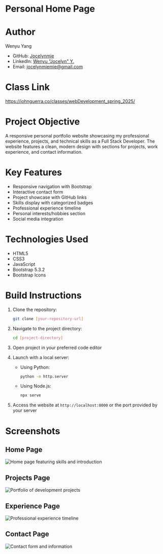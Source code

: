 # Personal Home Page

# Author

Wenyu Yang

- GitHub: [Jocelynmie](https://github.com/Jocelynmie)
- LinkedIn: [Wenyu "Jocelyn" Y.](https://www.linkedin.com/in/wenyu-jocelyn-y-62833a219/)
- Email: jocelynmiemie@gmail.com

# Class Link

https://johnguerra.co/classes/webDevelopment_spring_2025/

# Project Objective

A responsive personal portfolio website showcasing my professional experience, projects, and technical skills as a Full Stack Developer. The website features a clean, modern design with sections for projects, work experience, and contact information.

# Key Features

- Responsive navigation with Bootstrap
- Interactive contact form
- Project showcase with GitHub links
- Skills display with categorized badges
- Professional experience timeline
- Personal interests/hobbies section
- Social media integration

# Technologies Used

- HTML5
- CSS3
- JavaScript
- Bootstrap 5.3.2
- Bootstrap Icons

# Build Instructions

1. Clone the repository:

   ```bash
   git clone [your-repository-url]
   ```

2. Navigate to the project directory:

   ```bash
   cd [project-directory]
   ```

3. Open project in your preferred code editor

4. Launch with a local server:

   - Using Python:
     ```bash
     python -m http.server
     ```
   - Using Node.js:
     ```bash
     npx serve
     ```

5. Access the website at `http://localhost:8000` or the port provided by your server

# Screenshots

## Home Page

![Home page featuring skills and introduction](./project1/screenshots/Homepage.png)

## Projects Page

![Portfolio of development projects](./project1/screenshots/projects.png)

## Experience Page

![Professional experience timeline](./project1/screenshots/experience.png)

## Contact Page

![Contact form and information](./project1/screenshots/contact.png)
